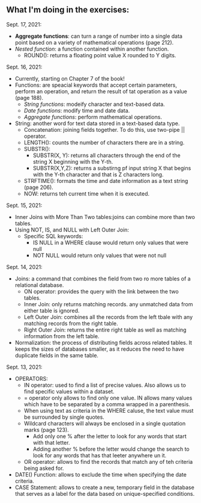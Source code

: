 ## What I'm doing in the exercises:

Sept. 17, 2021:
- **Aggregate functions**: can turn a range of number into a single data point based on a variety of mathematical operations (page 212). 
- *Nested function*: a function contained within another function. 
  - ROUND(): returns a floating point value X rounded to Y digits.

Sept. 16, 2021:
- Currently, starting on Chapter 7 of the book!
- Functions: are speacial keywords that accept certain parameters, perform an operation, and return the result of tat operation as a value (page 188).
  - *String functions*: modeify character and text-based data.
  - *Date functions*: modify time and date data.
  - *Aggregate functions*: perform mathematical operations.   
- String: another word for text data stored in a text-based data type. 
  - Concatenation: joining fields together. To do this, use two-pipe || operator. 
  - LENGTH(): counts the number of characters there are in a string.
  - SUBSTR():  
    - SUBSTR(X, Y): returns all characters through the end of the string X beginning with the Y-th.
    - SUBSTR(X,Y,Z): returns a substirng pf input string X that begins with the Y-th character and that is Z characters long.  
  - STRFTIME(): formats the time and date information as a text string (page 206). 
  - NOW: returns teh current time when it is executed. 


Sept. 15, 2021:
- Inner Joins with More Than Two tables:joins can combine more than two tables. 
- Using NOT, IS, and NULL with Left Outer Join: 
  - Specific SQL keywords: 
    - IS NULL in a WHERE clause would return only values that were null
    - NOT NULL would return only values that were not null  

Sept. 14, 2021:
- Joins: a command that combines the field from two ro more tables of a relational database. 
  - ON operator: provides the query with the link between the two tables. 
  - Inner Join: only returns matching records. any unmatched data from either table is ignored. 
  - Left Outer Join: combines all the records from the left tbale with any matching records from the right table.
  - Right Outer Join: returns the entire right table as well as matching information from the left table. 
- Normalization: the process of distributing fields across related tables. It keeps the sizes of databases smaller, as it reduces the need to have duplicate fields in the same table. 

Sept. 13, 2021:
- OPERATORS:
  - IN operator: used to find a list of precise values. Also allows us to find specific values within a dataset.
  - = operator only allows to find only one value. IN allows many values which have to be separated by a comma wrapped in a parenthesis.
  - When using text as criteria in the WHERE caluse, the text value must be surrounded by single quotes.
  - Wildcard characters will always be enclosed in a single quotation marks (page 123). 
    - Add only one % after the letter to look for any words that start with that letter.
    - Adding another % before the letter would change the search to look for any words that has that leeter anywhere un it. 
  - OR operator: allows to find the records that match any of teh criteria being asked for.
- DATE() Function: allows to exclude the time when specifying the date criteria.
- CASE Statement: allows to create a new, temporary field in the database that serves as a label for the data based on unique-specified conditions. 
